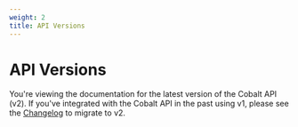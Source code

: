 ```yaml
---
weight: 2
title: API Versions
---
```


# API Versions

<aside class="success">
You're viewing the documentation for the latest version of the Cobalt API (v2). If you've integrated with the Cobalt API
in the past using v1, please see the <a href="./#changelog">Changelog</a> to migrate to v2.
</aside>
